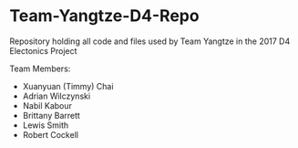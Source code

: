 # Team-Yangtze-D4-Repo
Repository holding all code and files used by Team Yangtze in the 2017 D4 Electonics Project

Team Members:
* Xuanyuan (Timmy) Chai
* Adrian Wilczynski
* Nabil Kabour
* Brittany Barrett
* Lewis Smith
* Robert Cockell
